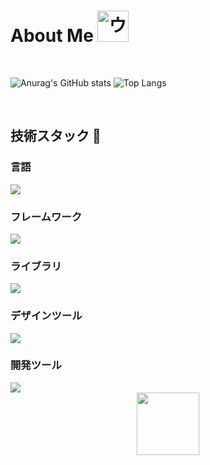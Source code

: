 <h1>
  About Me
  <img src="https://media.tenor.com/p58rSbDQZMoAAAAi/umamusumeprettyderby.gif" 
       alt="ウマ娘 Pretty Derby" 
       width="50" />
</h1>

<br>

  <div>
    
  ![Anurag's GitHub stats](https://github-readme-stats.vercel.app/api?username=reonalddekapurio) ![Top Langs](https://github-readme-stats.vercel.app/api/top-langs/?username=reonalddekapurio&layout=compact)  
    
 
</div>

  <br>

<h2>
  技術スタック 💪
</h2>
<div>
  <h3>
    言語
  </h3>
  
  <div>
    <a href="https://skillicons.dev">
      <img src="https://skillicons.dev/icons?i=html,css,js,py,ts" />
    </a>
  </div>

  <h3>
    フレームワーク 
  </h3>
  
  <div>
    <a href="https://skillicons.dev">
      <img src="https://skillicons.dev/icons?i=nextjs,tailwind" />
    </a>
  </div>

  <h3>
    ライブラリ
  </h3>
  
  <div>
    <a href="https://skillicons.dev">
      <img src="https://skillicons.dev/icons?i=react,htmx" />
    </a>
  </div>
  
  <h3>
    デザインツール
  </h3>
  
  <div>
    <a href="https://skillicons.dev">
      <img src="https://skillicons.dev/icons?i=figma,xd,ai,ps,pr" />
    </a>
  </div>
  
  <h3>
    開発ツール
  </h3>
  
  <div>
    <a href="https://skillicons.dev">
    </a>
    <img src="https://skillicons.dev/icons?i=docker,github,git" /> 
  </div>
</div>

<div align="center">
  <img src="https://media1.tenor.com/m/xDZDe_5KPLgAAAAC/gbc-girlsbandcry.gif" 
       width="100" 
</div>





 
